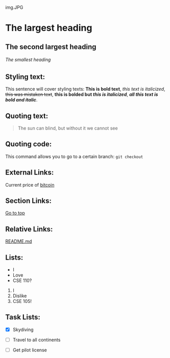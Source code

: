 img.JPG

# The largest heading
## The second largest heading
###### The smallest heading

## Styling text:
This sentence will cover styling texts: **This is bold text**, *this text is italicized*, ~~this was mistaken text~~, **this is bolded but _this is italicized_**, ***all this text is bold and italic***.

## Quoting text:
> The sun can blind, but without it we cannot see

## Quoting code:
This command allows you to go to a certain branch: `git checkout`

## External Links:
Current price of [bitcoin](https://www.coinbase.com/price/bitcoin)

## Section Links:
[Go to top](https://github.com/aryannpareek/CSE110-Lab1#cse110-lab1)

## Relative Links:
[README.md](README.md)

## Lists:
- I
- Love
- CSE 110?
  
1. I
2. Dislike
3. CSE 105!

## Task Lists:
- [x] Skydiving
- [ ] Travel to all continents
- [ ] Get pilot license



